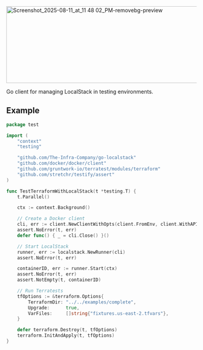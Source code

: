 <img width="1228" height="203" alt="Screenshot_2025-08-11_at_11 48 02_PM-removebg-preview" src="https://github.com/user-attachments/assets/5bcfafe2-f2b9-467a-b45e-98c12f3c7db8" />

Go client for managing LocalStack in testing environments.

## Example

```go
package test

import (
	"context"
	"testing"

	"github.com/The-Infra-Company/go-localstack"
	"github.com/docker/docker/client"
	"github.com/gruntwork-io/terratest/modules/terraform"
	"github.com/stretchr/testify/assert"
)

func TestTerraformWithLocalStack(t *testing.T) {
	t.Parallel()

	ctx := context.Background()

    // Create a Docker client
	cli, err := client.NewClientWithOpts(client.FromEnv, client.WithAPIVersionNegotiation())
	assert.NoError(t, err)
	defer func() { _ = cli.Close() }()

    // Start LocalStack
	runner, err := localstack.NewRunner(cli)
	assert.NoError(t, err)

	containerID, err := runner.Start(ctx)
	assert.NoError(t, err)
	assert.NotEmpty(t, containerID)

    // Run Terratests
	tfOptions := &terraform.Options{
		TerraformDir: "../../examples/complete",
		Upgrade:      true,
		VarFiles:     []string{"fixtures.us-east-2.tfvars"},
	}

	defer terraform.Destroy(t, tfOptions)
	terraform.InitAndApply(t, tfOptions)
}
```

